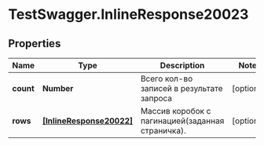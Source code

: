 # TestSwagger.InlineResponse20023

## Properties

Name | Type | Description | Notes
------------ | ------------- | ------------- | -------------
**count** | **Number** | Всего кол-во записей в результате запроса | [optional] 
**rows** | [**[InlineResponse20022]**](InlineResponse20022.md) | Массив коробок c пагинацией(заданная страничка). | [optional] 


